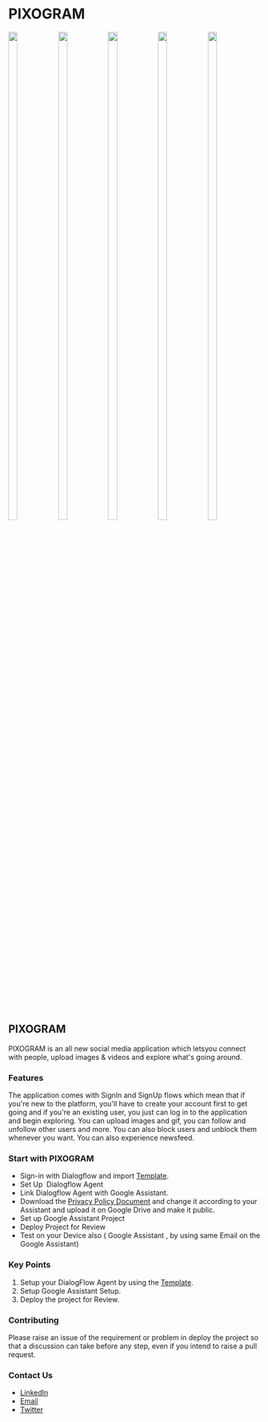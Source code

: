 # PIXOGRAM
<img src ="Snapshots/01.png" width= "19%" height ="50%"> <img src ="Snapshots/02.png" width= "19%" height ="50%"> <img src ="Snapshots/03.png" width= "19%" height ="50%"> <img src ="Snapshots/04.png" width= "19%" height ="50%">
<img src ="Snapshots/05.png" width= "19%" height ="50%">



## PIXOGRAM
PIXOGRAM is an all new social media application which letsyou connect with people, upload images & videos and explore what's going around.

### Features 
The application comes with SignIn and SignUp flows which mean that if you're new to the platform, you'll have to create your account first to get going and if you're an existing user, you just can log in to the application and begin exploring. You can upload images and gif, you can follow and unfollow other users and more. You can also block users and unblock them whenever you want. You can also experience newsfeed.


### Start with PIXOGRAM
- Sign-in with Dialogflow and import [Template](https://github.com/sharmaaayu981/My-Digital-CV/tree/master/Template).
- Set Up  Dialogflow Agent
- Link Dialogflow Agent with Google Assistant.
- Download the [Privacy Policy Document](https://github.com/sharmaaayu981/My-Digital-CV/tree/master/Privacy%20Policy) and change it according to your Assistant and upload it on Google Drive and make it public.
- Set up Google Assistant Project
- Deploy Project for Review
- Test on your Device also ( Google Assistant , by using same Email on the Google Assistant)

### Key Points
1. Setup your DialogFlow Agent by using the [Template](https://github.com/sharmaaayu981/My-Digital-CV/tree/master/Template).
2. Setup Google Assistant Setup.
3. Deploy the project for Review.



### Contributing
Please raise an issue of the requirement or problem in deploy the project so that a discussion can take before any step, even if you intend to raise a pull request.



### Contact Us
* [LinkedIn](https://in.linkedin.com/in/sharmaayush981) 
* [Email](test1email320@gmail.com)
* [Twitter](https://twitter.com/i_ayush_sharma)
